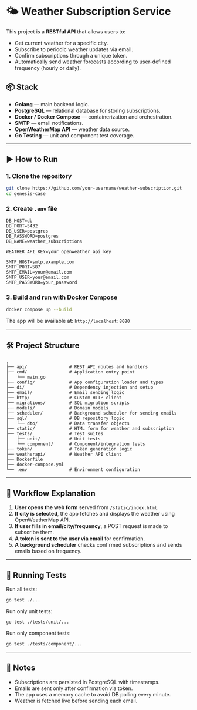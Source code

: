 # 🌤️ Weather Subscription Service

This project is a **RESTful API** that allows users to:
- Get current weather for a specific city.
- Subscribe to periodic weather updates via email.
- Confirm subscriptions through a unique token.
- Automatically send weather forecasts according to user-defined frequency (hourly or daily).

## 📦 Stack

- **Golang** — main backend logic.
- **PostgreSQL** — relational database for storing subscriptions.
- **Docker / Docker Compose** — containerization and orchestration.
- **SMTP** — email notifications.
- **OpenWeatherMap API** — weather data source.
- **Go Testing** — unit and component test coverage.

---

## ▶️ How to Run

### 1. Clone the repository

```bash
git clone https://github.com/your-username/weather-subscription.git
cd genesis-case
```

### 2. Create `.env` file

```env
DB_HOST=db
DB_PORT=5432
DB_USER=postgres
DB_PASSWORD=postgres
DB_NAME=weather_subscriptions

WEATHER_API_KEY=your_openweather_api_key

SMTP_HOST=smtp.example.com
SMTP_PORT=587
SMTP_EMAIL=your@email.com
SMTP_USER=your@email.com
SMTP_PASSWORD=your_password
```

### 3. Build and run with Docker Compose

```bash
docker compose up --build
```

The app will be available at: `http://localhost:8080`

---

## 🛠️ Project Structure

```
.
├── api/                # REST API routes and handlers
├── cmd/                # Application entry point
│   └── main.go
├── config/             # App configuration loader and types
├── di/                 # Dependency injection and setup
├── email/              # Email sending logic
├── http/               # Custom HTTP client
├── migrations/         # SQL migration scripts
├── models/             # Domain models
├── scheduler/          # Background scheduler for sending emails
├── sql/                # DB repository logic
│   └── dto/            # Data transfer objects
├── static/             # HTML form for weather and subscription
├── tests/              # Test suites
│   ├── unit/           # Unit tests
│   └── component/      # Component/integration tests
├── token/              # Token generation logic
├── weatherapi/         # Weather API client
├── Dockerfile
├── docker-compose.yml
└── .env                # Environment configuration
```

---

## 🔄 Workflow Explanation

1. **User opens the web form** served from `/static/index.html`.
2. **If city is selected**, the app fetches and displays the weather using OpenWeatherMap API.
3. **If user fills in email/city/frequency**, a POST request is made to subscribe them.
4. **A token is sent to the user via email** for confirmation.
5. **A background scheduler** checks confirmed subscriptions and sends emails based on frequency.

---

## 🧪 Running Tests

Run all tests:

```bash
go test ./...
```

Run only unit tests:

```bash
go test ./tests/unit/...
```

Run only component tests:

```bash
go test ./tests/component/...
```

---

## 📌 Notes

- Subscriptions are persisted in PostgreSQL with timestamps.
- Emails are sent only after confirmation via token.
- The app uses a memory cache to avoid DB polling every minute.
- Weather is fetched live before sending each email.